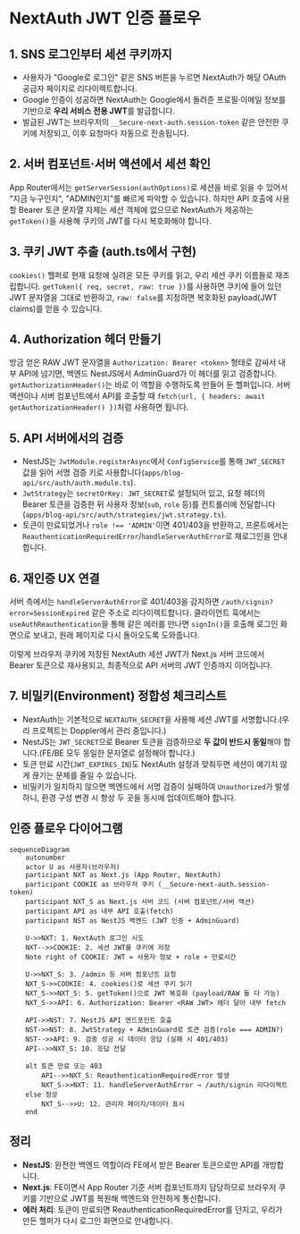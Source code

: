 # NextAuth JWT 인증 플로우

## 1. SNS 로그인부터 세션 쿠키까지
- 사용자가 "Google로 로그인" 같은 SNS 버튼을 누르면 NextAuth가 해당 OAuth 공급자 페이지로 리다이렉트합니다.
- Google 인증이 성공하면 NextAuth는 Google에서 돌려준 프로필·이메일 정보를 기반으로 **우리 서비스 전용 JWT**를 발급합니다.
- 발급된 JWT는 브라우저의 `__Secure-next-auth.session-token` 같은 안전한 쿠키에 저장되고, 이후 요청마다 자동으로 전송됩니다.

## 2. 서버 컴포넌트·서버 액션에서 세션 확인

App Router에서는 `getServerSession(authOptions)`로 세션을 바로 읽을 수 있어서 "지금 누구인지", "ADMIN인지"를 빠르게 파악할 수 있습니다.
하지만 API 호출에 사용할 Bearer 토큰 문자열 자체는 세션 객체에 없으므로 NextAuth가 제공하는 `getToken()`을 사용해 쿠키의 JWT를 다시 복호화해야 합니다.

## 3. 쿠키 JWT 추출 (auth.ts에서 구현)

`cookies()` 헬퍼로 현재 요청에 실려온 모든 쿠키를 읽고, 우리 세션 쿠키 이름들로 재조립합니다.
`getToken({ req, secret, raw: true })`를 사용하면 쿠키에 들어 있던 JWT 문자열을 그대로 반환하고, `raw: false`를 지정하면 복호화된 payload(JWT claims)를 얻을 수 있습니다.

## 4. Authorization 헤더 만들기

방금 얻은 RAW JWT 문자열을 `Authorization: Bearer <token>` 형태로 감싸서 내부 API에 넘기면, 백엔드 NestJS에서 AdminGuard가 이 헤더를 읽고 검증합니다.
`getAuthorizationHeader()`는 바로 이 역할을 수행하도록 만들어 둔 헬퍼입니다. 서버 액션이나 서버 컴포넌트에서 API를 호출할 때 `fetch(url, { headers: await getAuthorizationHeader() })`처럼 사용하면 됩니다.

## 5. API 서버에서의 검증

- NestJS는 `JwtModule.registerAsync`에서 `ConfigService`를 통해 `JWT_SECRET` 값을 읽어 서명 검증 키로 사용합니다(`apps/blog-api/src/auth/auth.module.ts`).
- `JwtStrategy`는 `secretOrKey: JWT_SECRET`로 설정되어 있고, 요청 헤더의 Bearer 토큰을 검증한 뒤 사용자 정보(`sub`, `role` 등)를 컨트롤러에 전달합니다(`apps/blog-api/src/auth/strategies/jwt.strategy.ts`).
- 토큰이 만료되었거나 `role !== 'ADMIN'`이면 401/403을 반환하고, 프론트에서는 `ReauthenticationRequiredError`/`handleServerAuthError`로 재로그인을 안내합니다.

## 6. 재인증 UX 연결

서버 측에서는 `handleServerAuthError`로 401/403을 감지하면 `/auth/signin?error=SessionExpired` 같은 주소로 리다이렉트합니다.
클라이언트 훅에서는 `useAuthReauthentication`을 통해 같은 에러를 만나면 `signIn()`을 호출해 로그인 화면으로 보내고, 원래 페이지로 다시 돌아오도록 도와줍니다.

이렇게 브라우저 쿠키에 저장된 NextAuth 세션 JWT가 Next.js 서버 코드에서 Bearer 토큰으로 재사용되고, 최종적으로 API 서버의 JWT 인증까지 이어집니다.

## 7. 비밀키(Environment) 정합성 체크리스트

- NextAuth는 기본적으로 `NEXTAUTH_SECRET`을 사용해 세션 JWT를 서명합니다.(우리 프로젝트는 Doppler에서 관리 중입니다.)
- NestJS는 `JWT_SECRET`으로 Bearer 토큰을 검증하므로 **두 값이 반드시 동일**해야 합니다.(FE/BE 모두 동일한 문자열로 설정해야 합니다.)
- 토큰 만료 시간(`JWT_EXPIRES_IN`)도 NextAuth 설정과 맞춰두면 세션이 예기치 않게 끊기는 문제를 줄일 수 있습니다.
- 비밀키가 일치하지 않으면 백엔드에서 서명 검증이 실패하여 `Unauthorized`가 발생하니, 환경 구성 변경 시 항상 두 곳을 동시에 업데이트해야 합니다.

## 인증 플로우 다이어그램

```mermaid
sequenceDiagram
    autonumber
    actor U as 사용자(브라우저)
    participant NXT as Next.js (App Router, NextAuth)
    participant COOKIE as 브라우저 쿠키 (__Secure-next-auth.session-token)
    participant NXT_S as Next.js 서버 코드 (서버 컴포넌트/서버 액션)
    participant API as 내부 API 호출(fetch)
    participant NST as NestJS 백엔드 (JWT 인증 + AdminGuard)

    U->>NXT: 1. NextAuth 로그인 시도
    NXT-->>COOKIE: 2. 세션 JWT를 쿠키에 저장
    Note right of COOKIE: JWT = 사용자 정보 + role + 만료시간

    U->>NXT_S: 3. /admin 등 서버 컴포넌트 요청
    NXT_S->>COOKIE: 4. cookies()로 세션 쿠키 읽기
    NXT_S->>NXT_S: 5. getToken()으로 JWT 복호화 (payload/RAW 둘 다 가능)
    NXT_S->>API: 6. Authorization: Bearer <RAW JWT> 헤더 달아 내부 fetch

    API->>NST: 7. NestJS API 엔드포인트 호출
    NST->>NST: 8. JwtStrategy + AdminGuard로 토큰 검증(role === ADMIN?)
    NST-->>API: 9. 검증 성공 시 데이터 응답 (실패 시 401/403)
    API-->>NXT_S: 10. 응답 전달

    alt 토큰 만료 또는 403
        API-->>NXT_S: ReauthenticationRequiredError 발생
        NXT_S->>NXT: 11. handleServerAuthError → /auth/signin 리다이렉트
    else 정상
        NXT_S-->>U: 12. 관리자 페이지/데이터 표시
    end
```

## 정리

- **NestJS**: 완전한 백엔드 역할이라 FE에서 받은 Bearer 토큰으로만 API를 개방합니다.
- **Next.js**: FE이면서 App Router 기준 서버 컴포넌트까지 담당하므로 브라우저 쿠키를 기반으로 JWT를 복원해 백엔드와 안전하게 통신합니다.
- **에러 처리**: 토큰이 만료되면 ReauthenticationRequiredError를 던지고, 우리가 만든 헬퍼가 다시 로그인 화면으로 안내합니다.

